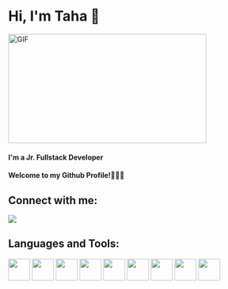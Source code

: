 <h1 align="left">Hi, I'm Taha  👋 </h1>
<img align="center" alt="GIF" src="https://cdn.dribbble.com/users/720825/screenshots/3253310/slim-jim-_dribbble_-_800x600_.gif" width="400" height="220" />
<h4 align="left"> I'm a Jr. Fullstack Developer </h4>
<h4 align="left">Welcome to my Github Profile!🙋🏽‍♀️ </h4>


## Connect with me:
<p align="left">

<a href = "https://www.linkedin.com/in/taha-duman/"><img src="https://img.icons8.com/fluent/48/000000/linkedin.png"/></a>

</p>





<h2 align='left''> Languages and Tools: </h2>
<p align='left'>

<img width ='44px' align='center' src ='https://raw.githubusercontent.com/rahulbanerjee26/githubAboutMeGenerator/main/icons/javascript.svg'>
<img width ='44px' align='center' src ='https://raw.githubusercontent.com/rahulbanerjee26/githubAboutMeGenerator/main/icons/css.svg'>
<img width ='44px' align='center' src ='https://raw.githubusercontent.com/rahulbanerjee26/githubAboutMeGenerator/main/icons/bootstrap.svg'>
                                          
<img width ='44px' align='center' src ='https://raw.githubusercontent.com/rahulbanerjee26/githubAboutMeGenerator/main/icons/html.svg'>  
<img width ='44px' align='center' src ='https://raw.githubusercontent.com/rahulbanerjee26/githubAboutMeGenerator/main/icons/sass.svg'>
<img width ='44px' align='center' src ='https://raw.githubusercontent.com/rahulbanerjee26/githubAboutMeGenerator/main/icons/firebase.svg'>  
<img width ='44px' align='center' src ='https://raw.githubusercontent.com/rahulbanerjee26/githubAboutMeGenerator/main/icons/nodejs.svg'>

<img width ='44px' align='center' src ='https://raw.githubusercontent.com/rahulbanerjee26/githubAboutMeGenerator/main/icons/git.svg'>
<img width ='44px' align='center' src ='https://raw.githubusercontent.com/rahulbanerjee26/githubAboutMeGenerator/main/icons/github.svg'>

<br>
</p>
<br>

